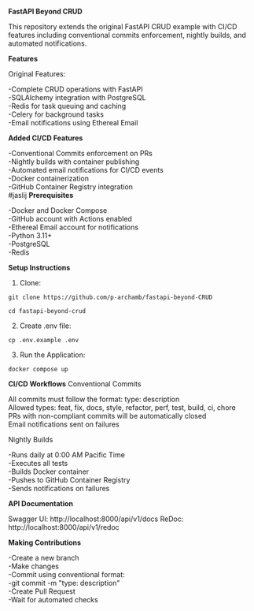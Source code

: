 **FastAPI Beyond CRUD**

This repository extends the original FastAPI CRUD example with CI/CD features including conventional commits enforcement, nightly builds, and automated notifications.

**Features**

Original Features:

-Complete CRUD operations with FastAPI  
-SQLAlchemy integration with PostgreSQL  
-Redis for task queuing and caching  
-Celery for background tasks  
-Email notifications using Ethereal Email  

**Added CI/CD Features**

-Conventional Commits enforcement on PRs  
-Nightly builds with container publishing  
-Automated email notifications for CI/CD events  
-Docker containerization  
-GitHub Container Registry integration  
#jaslij
**Prerequisites**

-Docker and Docker Compose  
-GitHub account with Actions enabled  
-Ethereal Email account for notifications  
-Python 3.11+  
-PostgreSQL  
-Redis  

**Setup Instructions**

1. Clone:

`git clone https://github.com/p-archamb/fastapi-beyond-CRUD` 

`cd fastapi-beyond-crud`

2. Create .env file:

`cp .env.example .env`

3. Run the Application:

`docker compose up`

**CI/CD Workflows**
Conventional Commits

All commits must follow the format: type: description  
Allowed types: feat, fix, docs, style, refactor, perf, test, build, ci, chore  
PRs with non-compliant commits will be automatically closed  
Email notifications sent on failures

Nightly Builds

-Runs daily at 0:00 AM Pacific Time  
-Executes all tests  
-Builds Docker container  
-Pushes to GitHub Container Registry  
-Sends notifications on failures  

**API Documentation**

Swagger UI: http://localhost:8000/api/v1/docs
ReDoc: http://localhost:8000/api/v1/redoc


**Making Contributions**

-Create a new branch  
-Make changes  
-Commit using conventional format:  
-git commit -m "type: description"  
-Create Pull Request  
-Wait for automated checks  
